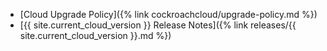 - [Cloud Upgrade Policy]({% link cockroachcloud/upgrade-policy.md %})
- [{{ site.current_cloud_version }} Release Notes]({% link releases/{{ site.current_cloud_version }}.md %})
